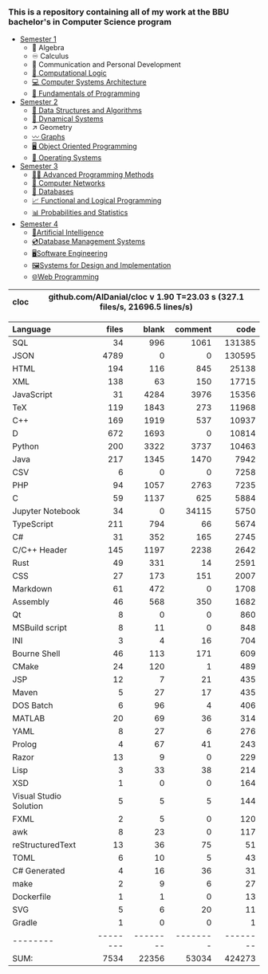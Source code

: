 ### This is a repository containing all of my work at the BBU bachelor's in Computer Science program

* [Semester 1](Semester1/)
    * 🔢 Algebra
    * ♾️ Calculus
    * 💬 Communication and Personal Development
    * [🔣 Computational Logic](Semester1/Computational%20Logic/)
    * [💻 Computer Systems Architecture](Semester1/Computer%20Systems%20Architecture/)
    * [🐍 Fundamentals of Programming](Semester1/Fundamentals%20of%20Programming/)
* [Semester 2](Semester2/)
    * [🌴 Data Structures and Algorithms](Semester2/Data%20Structures%20and%20Algorithms/)
    * [🔄 Dynamical Systems](Semester2/Dynamical%20Systems/)
    * ↗ Geometry
    * [〰️ Graphs](Semester2/Graphs/)
    * [🖥️ Object Oriented Programming](Semester2/Object%20Oriented%20Programming/)
    * [🐧 Operating Systems](Semester2/Operating%20Systems/)
* [Semester 3](Semester3/)
    * [👨‍💻️ Advanced Programming Methods](Semester3/Advanced%20Programming%20Methods/)
    * [📶 Computer Networks](Semester3/Computer%20Networks/)
    * [💾 Databases](Semester3/Databases/)
    * [📈 Functional and Logical Programming](Semester3/Functional%20and%20Logical%20Programming/)
    * [📊 Probabilities and Statistics](Semester3/Probabilities%20and%20Statistics/)
* [Semester 4](Semester4/)
    * [🤖Artificial Intelligence](Semester4/Artificial%20Intelligence/)
    * [💿Database Management Systems](Semester4/Database%20Management%20Systems/)
    * [🖥️Software Engineering](Semester4/Software%20Engineering/)
    * [🖼️Systems for Design and Implementation](Semester4/Systems%20for%20Design%20and%20Implementation/)
    * [🌐Web Programming](Semester4/Web%20Programming/)


cloc|github.com/AlDanial/cloc v 1.90  T=23.03 s (327.1 files/s, 21696.5 lines/s)
--- | ---

Language|files|blank|comment|code
:-------|-------:|-------:|-------:|-------:
SQL|34|996|1061|131385
JSON|4789|0|0|130595
HTML|194|116|845|25138
XML|138|63|150|17715
JavaScript|31|4284|3976|15356
TeX|119|1843|273|11968
C++|169|1919|537|10937
D|672|1693|0|10814
Python|200|3322|3737|10463
Java|217|1345|1470|7942
CSV|6|0|0|7258
PHP|94|1057|2763|7235
C|59|1137|625|5884
Jupyter Notebook|34|0|34115|5750
TypeScript|211|794|66|5674
C#|31|352|165|2745
C/C++ Header|145|1197|2238|2642
Rust|49|331|14|2591
CSS|27|173|151|2007
Markdown|61|472|0|1708
Assembly|46|568|350|1682
Qt|8|0|0|860
MSBuild script|8|11|0|848
INI|3|4|16|704
Bourne Shell|46|113|171|609
CMake|24|120|1|489
JSP|12|7|21|435
Maven|5|27|17|435
DOS Batch|6|96|4|406
MATLAB|20|69|36|314
YAML|8|27|6|276
Prolog|4|67|41|243
Razor|13|9|0|229
Lisp|3|33|38|214
XSD|1|0|0|164
Visual Studio Solution|5|5|5|144
FXML|2|5|0|120
awk|8|23|0|117
reStructuredText|13|36|75|51
TOML|6|10|5|43
C# Generated|4|16|36|31
make|2|9|6|27
Dockerfile|1|1|0|13
SVG|5|6|20|11
Gradle|1|0|0|1
--------|--------|--------|--------|--------
SUM:|7534|22356|53034|424273

